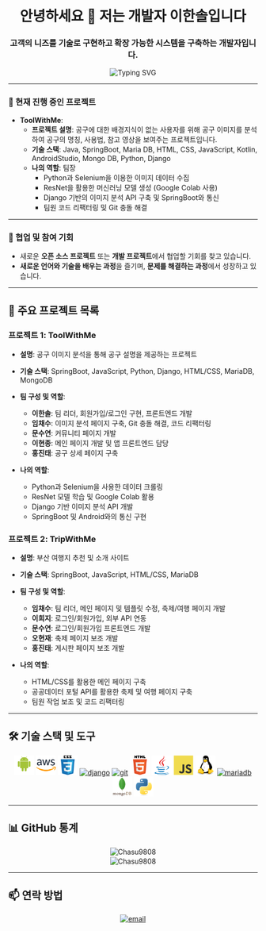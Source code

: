 <h1 align="center">안녕하세요 👋 저는 개발자 이한솔입니다</h1>
<h3 align="center">고객의 니즈를 기술로 구현하고 확장 가능한 시스템을 구축하는 개발자입니다.</h3>

<p align="center">
  <img src="https://readme-typing-svg.herokuapp.com?font=Roboto&color=FF5733&size=30&center=true&vCenter=true&width=500&lines=✨+제+GitHub에+오신+것을+환영합니다!+✨;🔥+열정과+창의력으로+코딩합니다!+🔥;🚀+재밌는+프로젝트+함께+만들어봐요!+🚀" alt="Typing SVG" />
</p>


---

### 🔭 현재 진행 중인 프로젝트

- **ToolWithMe**: 
  - **프로젝트 설명**: 공구에 대한 배경지식이 없는 사용자를 위해 공구 이미지를 분석하여 공구의 명칭, 사용법, 참고 영상을 보여주는 프로젝트입니다.
  - **기술 스택**: Java, SpringBoot, Maria DB, HTML, CSS, JavaScript, Kotlin, AndroidStudio, Mongo DB, Python, Django
  - **나의 역할**: 팀장
    - Python과 Selenium을 이용한 이미지 데이터 수집
    - ResNet을 활용한 머신러닝 모델 생성 (Google Colab 사용)
    - Django 기반의 이미지 분석 API 구축 및 SpringBoot와 통신
    - 팀원 코드 리팩터링 및 Git 충돌 해결

---

### 👯 협업 및 참여 기회

- 새로운 **오픈 소스 프로젝트** 또는 **개발 프로젝트**에서 협업할 기회를 찾고 있습니다.
- **새로운 언어와 기술을 배우는 과정**을 즐기며, **문제를 해결하는 과정**에서 성장하고 있습니다.

---

<h2>💼 주요 프로젝트 목록</h2>

### 프로젝트 1: **ToolWithMe**
- **설명**: 공구 이미지 분석을 통해 공구 설명을 제공하는 프로젝트
- **기술 스택**: SpringBoot, JavaScript, Python, Django, HTML/CSS, MariaDB, MongoDB
- **팀 구성 및 역할**:
  - **이한솔**: 팀 리더, 회원가입/로그인 구현, 프론트엔드 개발
  - **임채수**: 이미지 분석 페이지 구축, Git 충돌 해결, 코드 리팩터링
  - **문수연**: 커뮤니티 페이지 개발
  - **이현종**: 메인 페이지 개발 및 앱 프론트엔드 담당
  - **홍진태**: 공구 상세 페이지 구축

- **나의 역할**:
  - Python과 Selenium을 사용한 데이터 크롤링
  - ResNet 모델 학습 및 Google Colab 활용
  - Django 기반 이미지 분석 API 개발
  - SpringBoot 및 Android와의 통신 구현

### 프로젝트 2: **TripWithMe**
- **설명**: 부산 여행지 추천 및 소개 사이트
- **기술 스택**: SpringBoot, JavaScript, HTML/CSS, MariaDB
- **팀 구성 및 역할**:
  - **임채수**: 팀 리더, 메인 페이지 및 템플릿 수정, 축제/여행 페이지 개발
  - **이희지**: 로그인/회원가입, 외부 API 연동
  - **문수연**: 로그인/회원가입 프론트엔드 개발
  - **오현재**: 축제 페이지 보조 개발
  - **홍진태**: 게시판 페이지 보조 개발

- **나의 역할**:
  - HTML/CSS를 활용한 메인 페이지 구축
  - 공공데이터 포털 API를 활용한 축제 및 여행 페이지 구축
  - 팀원 작업 보조 및 코드 리팩터링

---

<h2>🛠 기술 스택 및 도구</h2>
<p align="center">
  <a href="https://developer.android.com" target="_blank"><img src="https://raw.githubusercontent.com/devicons/devicon/master/icons/android/android-original-wordmark.svg" alt="android" width="40" height="40"/></a>
  <a href="https://aws.amazon.com" target="_blank"><img src="https://raw.githubusercontent.com/devicons/devicon/master/icons/amazonwebservices/amazonwebservices-original-wordmark.svg" alt="aws" width="40" height="40"/></a>
  <a href="https://www.w3schools.com/css/" target="_blank"><img src="https://raw.githubusercontent.com/devicons/devicon/master/icons/css3/css3-original-wordmark.svg" alt="css3" width="40" height="40"/></a>
  <a href="https://www.djangoproject.com/" target="_blank"><img src="https://cdn.worldvectorlogo.com/logos/django.svg" alt="django" width="40" height="40"/></a>
  <a href="https://git-scm.com/" target="_blank"><img src="https://www.vectorlogo.zone/logos/git-scm/git-scm-icon.svg" alt="git" width="40" height="40"/></a>
  <a href="https://www.w3.org/html/" target="_blank"><img src="https://raw.githubusercontent.com/devicons/devicon/master/icons/html5/html5-original-wordmark.svg" alt="html5" width="40" height="40"/></a>
  <a href="https://www.java.com" target="_blank"><img src="https://raw.githubusercontent.com/devicons/devicon/master/icons/java/java-original.svg" alt="java" width="40" height="40"/></a>
  <a href="https://developer.mozilla.org/en-US/docs/Web/JavaScript" target="_blank"><img src="https://raw.githubusercontent.com/devicons/devicon/master/icons/javascript/javascript-original.svg" alt="javascript" width="40" height="40"/></a>
  <a href="https://www.linux.org/" target="_blank"><img src="https://raw.githubusercontent.com/devicons/devicon/master/icons/linux/linux-original.svg" alt="linux" width="40" height="40"/></a>
  <a href="https://mariadb.org/" target="_blank"><img src="https://www.vectorlogo.zone/logos/mariadb/mariadb-icon.svg" alt="mariadb" width="40" height="40"/></a>
  <a href="https://www.mongodb.com/" target="_blank"><img src="https://raw.githubusercontent.com/devicons/devicon/master/icons/mongodb/mongodb-original-wordmark.svg" alt="mongodb" width="40" height="40"/></a>
  <a href="https://www.python.org" target="_blank"><img src="https://raw.githubusercontent.com/devicons/devicon/master/icons/python/python-original.svg" alt="python" width="40" height="40"/></a>
</p>

---

<h2>📊 GitHub 통계</h2>
<p align="center">
  <img align="center" src="https://github-readme-stats.vercel.app/api?username=Chasu9808&show_icons=true&theme=radical&locale=kr" alt="Chasu9808" />
  <br />
  <img align="center" src="https://github-readme-streak-stats.herokuapp.com/?user=Chasu9808&theme=radical&locale=kr" alt="Chasu9808" />
</p>

---

<h2>📫 연락 방법</h2>
<p align="center">
  <a href="mailto:chasu9808@gmail.com"><img src="https://img.icons8.com/fluency/48/000000/email-open.png" alt="email" width="40" height="40"/></a>
</p>
